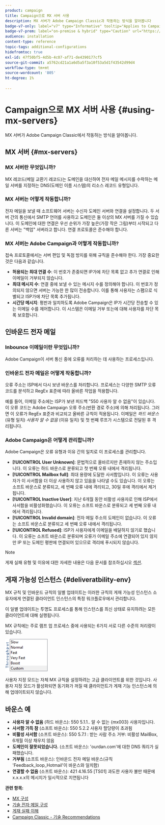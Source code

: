 ```yaml
---
product: campaign
title: Campaign으로 MX 서버 사용
description: MX 서버가 Adobe Campaign Classic과 작동하는 방식을 알아봅니다
badge-v7-only: label="v7" type="Informative" tooltip="Applies to Campaign Classic v7 only"
badge-v7-prem: label="on-premise & hybrid" type="Caution" url="https://experienceleague.adobe.com/docs/campaign-classic/using/installing-campaign-classic/architecture-and-hosting-models/hosting-models-lp/hosting-models.html?lang=en" tooltip="Applies to on-premise and hybrid deployments only"
audience: installation
content-type: reference
topic-tags: additional-configurations
hidefromtoc: true
exl-id: 47f50bf5-4d5b-4c07-af71-de4390177cf5
source-git-commit: a5762cd21a1a6d5a5f3a10f53a5d1f43542d99d4
workflow-type: tm+mt
source-wordcount: '805'
ht-degree: 1%

---
```


# Campaign으로 MX 서버 사용 {#using-mx-servers}



MX 서버가 Adobe Campaign Classic에서 작동하는 방식을 알아봅니다.

## MX 서버 {#mx-servers}

### MX 서버란 무엇입니까?

MX 레코드(메일 교환기 레코드)는 도메인을 대신하여 전자 메일 메시지를 수락하는 메일 서버를 지정하는 DNS(도메인 이름 시스템)의 리소스 레코드 유형입니다.

### MX 서버는 어떻게 작동합니까?

전자 메일을 보낼 때 소프트웨어 서버는 수신자 도메인 서버와 연결을 설정합니다. 두 서버 간의 통신에서 SMTP 언어를 사용하고 도메인은 둘 이상의 MX 서버를 가질 수 있습니다. 이 도메인에 대한 연결은 우선 순위가 가장 높은(가장 작은 그림)부터 시작되고 다른 서버는 &quot;백업&quot; 서버라고 합니다. 연결 프로토콜은 준수해야 합니다.

### MX 서버는 Adobe Campaign과 어떻게 작동합니까?

접속 프로토콜에서는 서버 편입 및 독점 방지를 위해 규칙을 준수해야 한다. 가장 중요한 것은 다음과 같습니다.

* **허용되는 최대 연결 수**: 이 번호가 존중되면 IP가에 차단 목록 없고 추가 연결로 인해 이메일이 거부되지 않습니다.
* **최대 메시지 수**: 연결 중에 보낼 수 있는 메시지 수를 정의해야 합니다. 이 번호가 정의되지 않으면 서버는 가능한 한 많이 전송합니다. 이를 통해 사용자는 스팸으로 식별되고 ISP가에 차단 목록 추가됩니다.
* **시간당 메시지**: 평판과 일치하도록 Adobe Campaign은 IP가 시간당 전송할 수 있는 이메일 수를 제어합니다. 이 시스템은 이메일 거부 또는에 대해 사용자를 차단 목록 보호합니다.

## 인바운드 전자 메일

### Inbounce 이메일이란 무엇입니까?

Adobe Campaign이 서버 통신 중에 오류를 처리하는 데 사용하는 프로세스입니다.

### 인바운드 전자 메일은 어떻게 작동합니까?

오류 주소는 ISP에서 다시 보낸 바운스를 처리합니다. 프로세스는 다양한 SMTP 오류 코드를 분석하고 RegEx 표준에 따라 올바른 작업을 적용합니다.

예를 들어, 이메일 주소에는 ISP가 보낸 피드백 &quot;550 사용자 알 수 없음&quot;이 있습니다. 이 오류 코드는 Adobe Campaign 오류 주소(반환 경로 주소)에 의해 처리됩니다. 그러면 이 오류가 RegEx 표준과 비교되고 올바른 규칙이 적용됩니다. 이메일은 *하드 바운스* (유형 일치) *사용자 알 수 없음* (이유 일치) 및 첫 번째 루프가 시스템으로 전달된 후 격리됩니다.

### Adobe Campaign은 어떻게 관리합니까?

Adobe Campaign은 오류 유형과 이유 간의 일치로 이 프로세스를 관리합니다.

* **[!UICONTROL User Unknown]**: 문법적으로 올바르지만 존재하지 않는 주소입니다. 이 오류는 하드 바운스로 분류되고 첫 번째 오류 내에서 격리됩니다.
* **[!UICONTROL Mailbox full]**: 최대 용량에 도달한 사서함입니다. 이 오류는 사용자가 이 사서함을 더 이상 사용하지 않고 있음을 나타낼 수도 있습니다. 이 오류는 소프트 바운스로 분류되고, 세 번째 오류 내에 격리되고, 30일 후에 격리에서 제거됩니다.
* **[!UICONTROL Inactive User]**: 지난 6개월 동안 비활성 사용자로 인해 ISP에서 사서함을 비활성화했습니다. 이 오류는 소프트 바운스로 분류되고 세 번째 오류 내에서 격리됩니다.
* **[!UICONTROL Invalid domain]**: 전자 메일 주소의 도메인이 없습니다. 이 오류는 소프트 바운스로 분류되고 세 번째 오류 내에서 격리됩니다.
* **[!UICONTROL Refused]**: ISP가 사용자에게 이메일을 배달하지 않기로 했습니다. 이 오류는 소프트 바운스로 분류되며 오류가 이메일 주소에 연결되어 있지 않지만 IP 또는 도메인 평판에 연결되어 있으므로 격리에 푸시되지 않습니다.

>[!NOTE]
>
>게재 실패 유형 및 이유에 대한 자세한 내용은 다음 문서를 참조하십시오 [섹션](../../delivery/using/understanding-delivery-failures.md#delivery-failure-types-and-reasons).

## 게재 가능성 인스턴스 {#deliveratbility-env}

MX 규칙 및 인바운드 규칙의 일별 업데이트는 이러한 규칙의 게재 가능성 인스턴스 소유자에게 연결된 클라이언트 인스턴스의 특정 워크플로우에서 관리합니다.

이 일별 업데이트는 투명도 프로세스를 통해 인스턴스를 최신 상태로 유지하려는 모든 클라이언트에 대해 실행됩니다.

MX 규칙에는 주로 램프 업 프로세스 중에 사용되는 6가지 서로 다른 수준의 처리량이 있습니다.

![](assets/mx-rules-throughput.png)

사용자 지정 모드는 자체 MX 규칙을 설정하려는 고급 클라이언트를 위한 것입니다. 사용자 지정 모드가 활성화되면 동기화가 꺼질 때 클라이언트가 게재 기능 인스턴스에 의해 업데이트되지 않습니다.

## 바운스 예

* **사용자 알 수 없음** (하드 바운스): 550 5.1.1.. 알 수 없는 {mx003} 사용자입니다.
* **사서함 가득 참** (소프트 바운스): 550 5.2.2 사용자 할당량이 초과됨
* **비활성 사서함** (소프트 바운스): 550 5.7.1 : 받는 사람 주소 거부: 비활성 MailBox, 6개월 이상 채우지 않음
* **도메인이 잘못되었습니다.** (소프트 바운스): &#39;ourdan.com&#39;에 대한 DNS 쿼리가 실패했습니다.
* **거부됨** (소프트 바운스): 인바운드 전자 메일 바운스(규칙 &#39;Feedback_loop_Hotmail&#39;이 바운스와 일치함)
* **연결할 수 없음** (소프트 바운스): 421 4.16.55 [TS01] 과도한 사용자 불만 때문에 x.x.x.x의 메시지가 일시적으로 지연됩니다

**관련 항목:**
* [MX 구성](../../installation/using/email-deliverability.md#mx-configuration)
* [기술 전자 메일 구성](../../installation/using/email-deliverability.md)
* [게재 실패 이해](../../delivery/using/understanding-delivery-failures.md)
* [Campaign Classic - 기술 Recommendations](https://experienceleague.adobe.com/docs/deliverability-learn/deliverability-best-practice-guide/additional-resources/campaign/acc-technical-recommendations.html)
